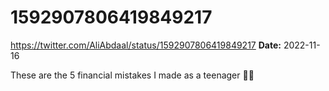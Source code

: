 # 1592907806419849217
https://twitter.com/AliAbdaal/status/1592907806419849217
**Date:** 2022-11-16

These are the 5 financial mistakes I made as a teenager 💸🧵
